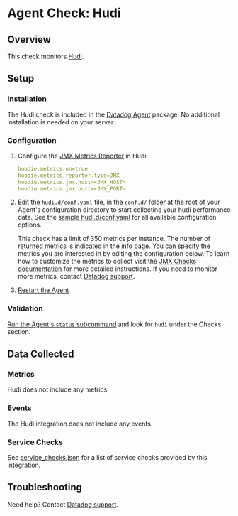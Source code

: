 # Agent Check: Hudi

## Overview

This check monitors [Hudi][1].

## Setup

### Installation

The Hudi check is included in the [Datadog Agent][9] package.
No additional installation is needed on your server.

### Configuration

1. Configure the [JMX Metrics Reporter][8] in Hudi:

    ```yaml
    hoodie.metrics.on=true
    hoodie.metrics.reporter.type=JMX
    hoodie.metrics.jmx.host=<JMX_HOST>
    hoodie.metrics.jmx.port=<JMX_PORT>
    ```


2. Edit the `hudi.d/conf.yaml` file, in the `conf.d/` folder at the root of your
   Agent's configuration directory to start collecting your hudi performance data.
   See the [sample hudi.d/conf.yaml][2] for all available configuration options.

   This check has a limit of 350 metrics per instance. The number of returned metrics is indicated in the info page.
   You can specify the metrics you are interested in by editing the configuration below.
   To learn how to customize the metrics to collect visit the [JMX Checks documentation][3] for more detailed instructions.
   If you need to monitor more metrics, contact [Datadog support][4].

2. [Restart the Agent][5]


### Validation

[Run the Agent's `status` subcommand][6] and look for `hudi` under the Checks section.

## Data Collected

### Metrics

Hudi does not include any metrics.

### Events

The Hudi integration does not include any events.

### Service Checks

See [service_checks.json][7] for a list of service checks provided by this integration.

## Troubleshooting

Need help? Contact [Datadog support][4].


[1]: https://hudi.apache.org/
[2]: https://github.com/DataDog/integrations-core/blob/master/hudi/datadog_checks/hudi/data/conf.yaml.example
[3]: https://docs.datadoghq.com/integrations/java/
[4]: https://docs.datadoghq.com/help/
[5]: https://docs.datadoghq.com/agent/guide/agent-commands/#start-stop-and-restart-the-agent
[6]: https://docs.datadoghq.com/agent/guide/agent-commands/#agent-status-and-information
[7]: https://github.com/DataDog/integrations-core/blob/master/hudi/assets/service_checks.json
[8]: https://hudi.apache.org/docs/metrics/#jmxmetricsreporter
[9]: https://docs.datadoghq.com/agent/
